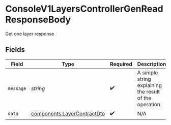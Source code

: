 # ConsoleV1LayersControllerGenReadResponseBody

Get one layer response


## Fields

| Field                                                                      | Type                                                                       | Required                                                                   | Description                                                                |
| -------------------------------------------------------------------------- | -------------------------------------------------------------------------- | -------------------------------------------------------------------------- | -------------------------------------------------------------------------- |
| `message`                                                                  | *string*                                                                   | :heavy_check_mark:                                                         | A simple string explaining the result of the operation.                    |
| `data`                                                                     | [components.LayerContractDto](../../models/components/layercontractdto.md) | :heavy_check_mark:                                                         | N/A                                                                        |